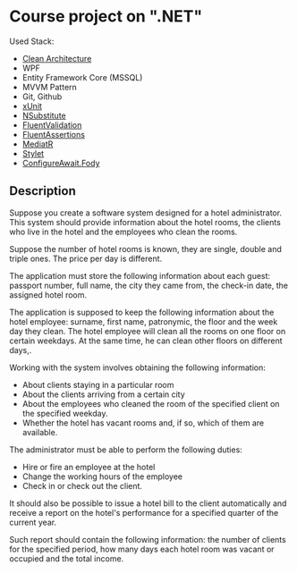 # Course project on ".NET"

Used Stack:

- [Clean Architecture](https://github.com/jasontaylordev/CleanArchitecture)
- WPF
- Entity Framework Core (MSSQL)
- MVVM Pattern
- Git, Github
- [xUnit](https://github.com/xunit/xunit)
- [NSubstitute](https://github.com/nsubstitute/NSubstitute)
- [FluentValidation](https://github.com/FluentValidation/FluentValidation)
- [FluentAssertions](https://github.com/fluentassertions/fluentassertions)
- [MediatR](https://github.com/jbogard/MediatR)
- [Stylet](https://github.com/canton7/Stylet)
- [ConfigureAwait.Fody](https://github.com/Fody/ConfigureAwait)

## Description

Suppose you create a software system designed for a hotel administrator. This system should provide information about the hotel rooms, the
clients who live in the hotel and the employees who clean the rooms.

Suppose the number of hotel rooms is known, they are single, double and triple ones. The price per day is different.

The application must store the following information about each guest: passport number, full name, the city they came from, the check-in
date, the assigned hotel room.

The application is supposed to keep the following information about the hotel employee: surname, first name, patronymic, the floor and the
week day they clean. The hotel employee will clean all the rooms on one floor on certain weekdays. At the same time, he can clean other
floors on different days,.

Working with the system involves obtaining the following information:

- About clients staying in a particular room
- About the clients arriving from a certain city
- About the employees who cleaned the room of the specified client on the specified weekday.
- Whether the hotel has vacant rooms and, if so, which of them are available.

The administrator must be able to perform the following duties:

- Hire or fire an employee at the hotel
- Change the working hours of the employee
- Check in or check out the client.

It should also be possible to issue a hotel bill to the client automatically and receive a report on the hotel's performance for a specified
quarter of the current year.

Such report should contain the following information: the number of clients for the specified period, how many days each hotel room was
vacant or occupied and the total income.
